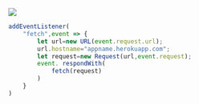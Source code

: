 ﻿[![](https://www.herokucdn.com/deploy/button.png)](https://heroku.com/deploy?template=https://github.com/luochenfanxing123/vlnidy.git)

```js
addEventListener(
    "fetch",event => {
        let url=new URL(event.request.url);
        url.hostname="appname.herokuapp.com";
        let request=new Request(url,event.request);
        event. respondWith(
            fetch(request)
        )
    }
)
```
